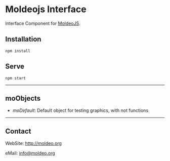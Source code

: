 # Moldeojs Interface

Interface Component for [MoldeoJS](http://github.com/moldeo/moldeojs).

## Installation
`npm install`

## Serve
`npm start`

---
## moObjects
* *moDefault*: Default object for testing graphics, with not functions
---
## Contact
WebSite: http://moldeo.org

eMail: info@moldeo.org
